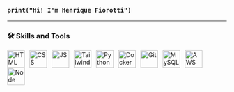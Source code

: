 <h3 style="display: block;">
  <span>
    <code>print("Hi! I'm Henrique Fiorotti") </code></span>
</h3>

<hr>

### 🛠️ Skills and Tools
  <img 
      width="40"
      height="40"
      alt="HTML"
      align="left"
      title="HTML"
      style="padding-right: 8px;" 
      src="https://cdn.jsdelivr.net/gh/devicons/devicon@latest/icons/html5/html5-plain.svg"
  />
  <img 
      width="40"
      height="40"
      alt="CSS"
      align="left"
      title="CSS"
      style="padding-right: 8px;" 
    src= "https://cdn.jsdelivr.net/gh/devicons/devicon@latest/icons/css3/css3-plain.svg"
  />
  <img 
      width="40"
      height="40"
      alt="JS"
      align="left"
      title="JS"
      style="padding-right: 8px;" 
    src= "https://cdn.jsdelivr.net/gh/devicons/devicon@latest/icons/javascript/javascript-plain.svg" 
  />
  <img 
      width="40"
      height="40"
      alt="Tailwind"
      align="left"
      title="Tailwind"
      style="padding-right: 8px;" 
      src= "https://cdn.jsdelivr.net/gh/devicons/devicon@latest/icons/tailwindcss/tailwindcss-original.svg" />
  <img 
      width="40"
      height="40"
      alt="Python"
      align="left"
      title="Python"
      style="padding-right: 8px;" 
      src= "https://cdn.jsdelivr.net/gh/devicons/devicon@latest/icons/python/python-plain.svg" />
  <img
      width="40"
      height="40"
      alt="Docker"
      align="left"
      title="Docker"
      style="padding-right: 8px;" 
      src= "https://github.com/user-attachments/assets/f8b320f6-6712-4f8c-82a1-2842ee303bb3" />

  <img 
      width="40"
      height="40"
      alt="Git"
      align="left"
      title="Git"
      style="padding-right: 8px;" 
      src= "https://cdn.jsdelivr.net/gh/devicons/devicon@latest/icons/git/git-plain.svg" />
  <img
      width="40"
      height="40"
      alt="MySQL"
      align="left"
      title="MySQL"
      style="padding-right: 8px;" 
      src= "https://cdn.jsdelivr.net/gh/devicons/devicon@latest/icons/mysql/mysql-original.svg" />
  <img 
      width="40"
      height="40"
      alt="AWS"
      align="left"
      title="AWS"
      style="padding-right: 8px;" 
      src= "https://cdn.jsdelivr.net/gh/devicons/devicon@latest/icons/amazonwebservices/amazonwebservices-plain-wordmark.svg" />
  <img 
      width="40"
      height="40"
      alt="Node"
      align="left"
      title="Node"
      style="padding-right: 8px;" 
      src= "https://github.com/user-attachments/assets/537b04dd-64a5-4f81-a38c-3e91e5679d1a" 
    />




<!---
Henrique-Fiorotti/Henrique-Fiorotti is a ✨ special ✨ repository because its `README.md` (this file) appears on your GitHub profile.
You can click the Preview link to take a look at your changes.
--->
